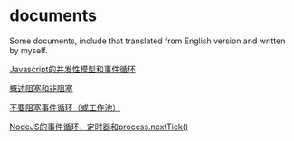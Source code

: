 # documents
Some documents, include that translated from English version and written by myself.

[Javascript的并发性模型和事件循环](/ConcurrencyAndEventLoop_cn.md "Javascript的并发性模型和事件循环")

[概述阻塞和非阻塞](/OverviewofBlockingvsNon-Blocking_ch.md "概述阻塞和非阻塞")

[不要阻塞事件循环（或工作池）](/DontBlockTheEventLoopOrWorkerPool_cn.md "不要阻塞事件循环（或工作池）")

[NodeJS的事件循环，定时器和process.nextTick()](/NodejsEventLoopTimerAndProcessNextTick_cn.md "NodeJS的事件循环，定时器和process.nextTick()")
